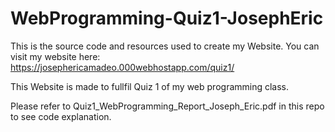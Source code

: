 # WebProgramming-Quiz1-JosephEric
This is the source code and resources used to create my Website.
You can visit my website here: https://josephericamadeo.000webhostapp.com/quiz1/

This Website is made to fullfil Quiz 1 of my web programming class.

Please refer to Quiz1_WebProgramming_Report_Joseph_Eric.pdf in this repo to see code explanation.
